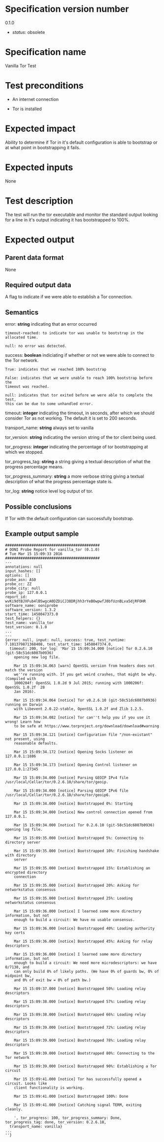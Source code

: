 # Specification version number

0.1.0

* _status_: obsolete

# Specification name

Vanilla Tor Test

# Test preconditions

* An internet connection

* Tor is installed

# Expected impact

Ability to determine if Tor in it's default configuration is able to bootstrap
or at what point in bootstrapping it fails.

# Expected inputs

None

# Test description

The test will run the tor executable and monitor the standard
output looking for a line in it's output indicating it has
bootstrapped to 100%.

# Expected output

## Parent data format

None

## Required output data

A flag to indicate if we were able to establish a Tor connection.

## Semantics

error:
    **string** indicating that an error occurred

    timeout-reached: to indicate tor was unable to bootstrap in the allocated time.

    null: no error was detected.

success:
    **boolean** indiciating if whether or not we were able to connect to the
    Tor network.

    True: indicates that we reached 100% bootstrap

    False: indicates that we were unable to reach 100% bootstrap before the
    timeout was reached.

    null: indicates that tor exited before we were able to complete the test,
    this can be due to some unhandled error.


timeout:
    **integer** indicating the timeout, in seconds, after which we should
    consider Tor as not working. The default it is set to 200 seconds.

transport_name:
    **string** always set to vanilla

tor_version:
    **string** indicating the version string of the tor client being used.

tor_progress:
    **integer** indicating the percentage of tor bootstrapping at which we
    stopped.

tor_progress_tag:
    **string** a string giving a textual description of what the progress
    percentage means.

tor_progress_summary:
    **string** a more verbose string giving a textual description of what the
    progress percentage state is.

tor_log:
    **string** notice level log output of tor.

## Possible conclusions

If Tor with the default configuration can successfully bootstrap.

## Example output sample

```
###########################################
# OONI Probe Report for vanilla_tor (0.1.0)
# Tue Mar 15 15:09:33 2016
###########################################
---
annotations: null
input_hashes: []
options: []
probe_asn: AS0
probe_cc: ZZ
probe_city: null
probe_ip: 127.0.0.1
report_id: wvKi9dtBJXFub4lBSwgcA0DZDiCJ38DRjhh3rYeBOwpwfJ0bfUznBLva5djRFOHR
software_name: ooniprobe
software_version: 1.3.2
start_time: 1458047373.0
test_helpers: {}
test_name: vanilla_tor
test_version: 0.1.0
...
---
{error: null, input: null, success: true, test_runtime: 7.101379871368408, test_start_time: 1458047374.0,
  timeout: 200, tor_log: 'Mar 15 15:09:34.000 [notice] Tor 0.2.6.10 (git-58c51dc6087b0936)
    opening new log file.

    Mar 15 15:09:34.063 [warn] OpenSSL version from headers does not match the version
    we''re running with. If you get weird crashes, that might be why. (Compiled with
    1000204f: OpenSSL 1.0.2d 9 Jul 2015; running with 1000206f: OpenSSL 1.0.2f  28
    Jan 2016).

    Mar 15 15:09:34.064 [notice] Tor v0.2.6.10 (git-58c51dc6087b0936) running on Darwin
    with Libevent 2.0.22-stable, OpenSSL 1.0.2f and Zlib 1.2.5.

    Mar 15 15:09:34.082 [notice] Tor can''t help you if you use it wrong! Learn how
    to be safe at https://www.torproject.org/download/download#warning

    Mar 15 15:09:34.121 [notice] Configuration file "/non-existant" not present, using
    reasonable defaults.

    Mar 15 15:09:34.172 [notice] Opening Socks listener on 127.0.0.1:1886

    Mar 15 15:09:34.173 [notice] Opening Control listener on 127.0.0.1:27345

    Mar 15 15:09:34.000 [notice] Parsing GEOIP IPv4 file /usr/local/Cellar/tor/0.2.6.10/share/tor/geoip.

    Mar 15 15:09:34.000 [notice] Parsing GEOIP IPv6 file /usr/local/Cellar/tor/0.2.6.10/share/tor/geoip6.

    Mar 15 15:09:34.000 [notice] Bootstrapped 0%: Starting

    Mar 15 15:09:34.000 [notice] New control connection opened from 127.0.0.1.

    Mar 15 15:09:34.000 [notice] Tor 0.2.6.10 (git-58c51dc6087b0936) opening log file.

    Mar 15 15:09:35.000 [notice] Bootstrapped 5%: Connecting to directory server

    Mar 15 15:09:35.000 [notice] Bootstrapped 10%: Finishing handshake with directory
    server

    Mar 15 15:09:35.000 [notice] Bootstrapped 15%: Establishing an encrypted directory
    connection

    Mar 15 15:09:35.000 [notice] Bootstrapped 20%: Asking for networkstatus consensus

    Mar 15 15:09:35.000 [notice] Bootstrapped 25%: Loading networkstatus consensus

    Mar 15 15:09:36.000 [notice] I learned some more directory information, but not
    enough to build a circuit: We have no usable consensus.

    Mar 15 15:09:36.000 [notice] Bootstrapped 40%: Loading authority key certs

    Mar 15 15:09:36.000 [notice] Bootstrapped 45%: Asking for relay descriptors

    Mar 15 15:09:36.000 [notice] I learned some more directory information, but not
    enough to build a circuit: We need more microdescriptors: we have 0/7138, and
    can only build 0% of likely paths. (We have 0% of guards bw, 0% of midpoint bw,
    and 0% of exit bw = 0% of path bw.)

    Mar 15 15:09:37.000 [notice] Bootstrapped 50%: Loading relay descriptors

    Mar 15 15:09:38.000 [notice] Bootstrapped 57%: Loading relay descriptors

    Mar 15 15:09:38.000 [notice] Bootstrapped 66%: Loading relay descriptors

    Mar 15 15:09:39.000 [notice] Bootstrapped 72%: Loading relay descriptors

    Mar 15 15:09:39.000 [notice] Bootstrapped 78%: Loading relay descriptors

    Mar 15 15:09:39.000 [notice] Bootstrapped 80%: Connecting to the Tor network

    Mar 15 15:09:39.000 [notice] Bootstrapped 90%: Establishing a Tor circuit

    Mar 15 15:09:41.000 [notice] Tor has successfully opened a circuit. Looks like
    client functionality is working.

    Mar 15 15:09:41.000 [notice] Bootstrapped 100%: Done

    Mar 15 15:09:41.000 [notice] Catching signal TERM, exiting cleanly.

    ', tor_progress: 100, tor_progress_summary: Done, tor_progress_tag: done, tor_version: 0.2.6.10,
  transport_name: vanilla}
...                                                                                                                                                                                     ''}
```
